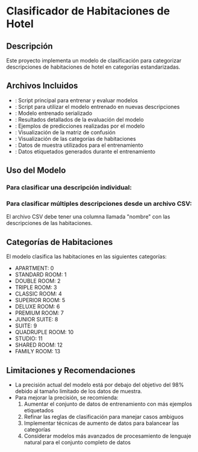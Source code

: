 # Clasificador de Habitaciones de Hotel

## Descripción
Este proyecto implementa un modelo de clasificación para categorizar descripciones de habitaciones de hotel en categorías estandarizadas.

## Archivos Incluidos
- : Script principal para entrenar y evaluar modelos
- : Script para utilizar el modelo entrenado en nuevas descripciones
- : Modelo entrenado serializado
- : Resultados detallados de la evaluación del modelo
- : Ejemplos de predicciones realizadas por el modelo
- : Visualización de la matriz de confusión
- : Visualización de las categorías de habitaciones
- : Datos de muestra utilizados para el entrenamiento
- : Datos etiquetados generados durante el entrenamiento




## Uso del Modelo
### Para clasificar una descripción individual:


### Para clasificar múltiples descripciones desde un archivo CSV:

El archivo CSV debe tener una columna llamada "nombre" con las descripciones de las habitaciones.

## Categorías de Habitaciones
El modelo clasifica las habitaciones en las siguientes categorías:

- APARTMENT: 0
- STANDARD ROOM: 1
- DOUBLE ROOM: 2
- TRIPLE ROOM: 3
- CLASSIC ROOM: 4
- SUPERIOR ROOM: 5
- DELUXE ROOM: 6
- PREMIUM ROOM: 7
- JUNIOR SUITE: 8
- SUITE: 9
- QUADRUPLE ROOM: 10
- STUDIO: 11
- SHARED ROOM: 12
- FAMILY ROOM: 13

## Limitaciones y Recomendaciones
- La precisión actual del modelo está por debajo del objetivo del 98% debido al tamaño limitado de los datos de muestra.
- Para mejorar la precisión, se recomienda:
  1. Aumentar el conjunto de datos de entrenamiento con más ejemplos etiquetados
  2. Refinar las reglas de clasificación para manejar casos ambiguos
  3. Implementar técnicas de aumento de datos para balancear las categorías
  4. Considerar modelos más avanzados de procesamiento de lenguaje natural para el conjunto completo de datos
